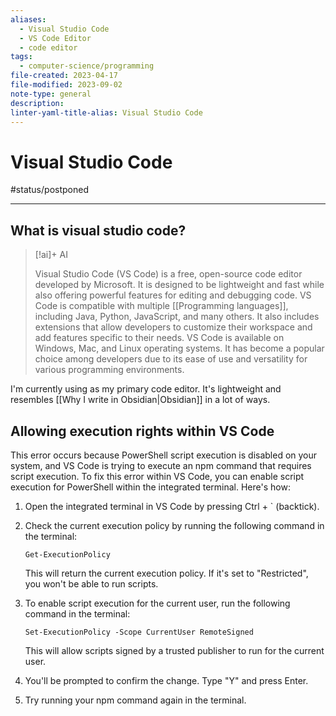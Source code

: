 ```yaml
---
aliases:
  - Visual Studio Code
  - VS Code Editor
  - code editor
tags:
  - computer-science/programming
file-created: 2023-04-17
file-modified: 2023-09-02
note-type: general
description: 
linter-yaml-title-alias: Visual Studio Code
---
```


# Visual Studio Code

#status/postponed

---

## What is visual studio code?

> [!ai]+ AI
>
> Visual Studio Code (VS Code) is a free, open-source code editor developed by Microsoft. It is designed to be lightweight and fast while also offering powerful features for editing and debugging code. VS Code is compatible with multiple [[Programming languages]], including Java, Python, JavaScript, and many others. It also includes extensions that allow developers to customize their workspace and add features specific to their needs. VS Code is available on Windows, Mac, and Linux operating systems. It has become a popular choice among developers due to its ease of use and versatility for various programming environments.

I'm currently using as my primary code editor. It's lightweight and resembles [[Why I write in Obsidian|Obsidian]] in a lot of ways.

## Allowing execution rights within VS Code

This error occurs because PowerShell script execution is disabled on your system, and VS Code is trying to execute an npm command that requires script execution. To fix this error within VS Code, you can enable script execution for PowerShell within the integrated terminal. Here's how:

1.  Open the integrated terminal in VS Code by pressing Ctrl + ` (backtick).
2.  Check the current execution policy by running the following command in the terminal:

	`Get-ExecutionPolicy`

	This will return the current execution policy. If it's set to "Restricted", you won't be able to run scripts.

3.  To enable script execution for the current user, run the following command in the terminal:

	`Set-ExecutionPolicy -Scope CurrentUser RemoteSigned`

	This will allow scripts signed by a trusted publisher to run for the current user.

4.  You'll be prompted to confirm the change. Type "Y" and press Enter.
5.  Try running your npm command again in the terminal.

